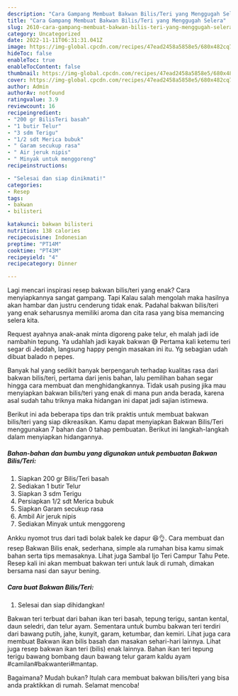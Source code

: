 ```yaml
---
description: "Cara Gampang Membuat Bakwan Bilis/Teri yang Menggugah Selera"
title: "Cara Gampang Membuat Bakwan Bilis/Teri yang Menggugah Selera"
slug: 2610-cara-gampang-membuat-bakwan-bilis-teri-yang-menggugah-selera
category: Uncategorized
date: 2022-11-11T06:31:31.041Z
image: https://img-global.cpcdn.com/recipes/47ead2458a5858e5/680x482cq70/bakwan-bilisteri-foto-resep-utama.jpg
hideToc: false
enableToc: true
enableTocContent: false
thumbnail: https://img-global.cpcdn.com/recipes/47ead2458a5858e5/680x482cq70/bakwan-bilisteri-foto-resep-utama.jpg
cover: https://img-global.cpcdn.com/recipes/47ead2458a5858e5/680x482cq70/bakwan-bilisteri-foto-resep-utama.jpg
author: Admin
authorAv: notfound
ratingvalue: 3.9
reviewcount: 16
recipeingredient:
- "200 gr BilisTeri basah"
- "1 butir Telur"
- "3 sdm Terigu"
- "1/2 sdt Merica bubuk"
- " Garam secukup rasa"
- " Air jeruk nipis"
- " Minyak untuk menggoreng"
recipeinstructions:

- "Selesai dan siap dinikmati!"
categories:
- Resep
tags:
- bakwan
- bilisteri

katakunci: bakwan bilisteri 
nutrition: 138 calories
recipecuisine: Indonesian
preptime: "PT14M"
cooktime: "PT43M"
recipeyield: "4"
recipecategory: Dinner

---
```



Lagi mencari inspirasi resep bakwan bilis/teri yang enak? Cara menyiapkannya sangat gampang. Tapi Kalau salah mengolah maka hasilnya akan hambar dan justru cenderung tidak enak. Padahal bakwan bilis/teri yang enak seharusnya memiliki aroma dan cita rasa yang bisa memancing selera kita.


Request ayahnya anak-anak minta digoreng pake telur, eh malah jadi ide nambahin tepung. Ya udahlah jadi kayak bakwan 😅 Pertama kali ketemu teri segar di Jeddah, langsung happy pengin masakan ini itu. Yg sebagian udah dibuat balado n pepes.

Banyak hal yang sedikit banyak berpengaruh terhadap kualitas rasa dari bakwan bilis/teri, pertama dari jenis bahan, lalu pemilihan bahan segar hingga cara membuat dan menghidangkannya. Tidak usah pusing jika mau menyiapkan bakwan bilis/teri yang enak di mana pun anda berada, karena asal sudah tahu triknya maka hidangan ini dapat jadi sajian istimewa.


Berikut ini ada beberapa tips dan trik praktis untuk membuat bakwan bilis/teri yang siap dikreasikan. Kamu dapat menyiapkan Bakwan Bilis/Teri menggunakan 7 bahan dan 0 tahap pembuatan. Berikut ini langkah-langkah dalam menyiapkan hidangannya.

<!--inarticleads1-->

##### Bahan-bahan dan bumbu yang digunakan untuk pembuatan Bakwan Bilis/Teri:

1. Siapkan 200 gr Bilis/Teri basah
1. Sediakan 1 butir Telur
1. Siapkan 3 sdm Terigu
1. Persiapkan 1/2 sdt Merica bubuk
1. Siapkan  Garam secukup rasa
1. Ambil  Air jeruk nipis
1. Sediakan  Minyak untuk menggoreng


Ankku nyomot trus dari tadi bolak balek ke dapur 😆👌. Cara membuat dan resep Bakwan Bilis enak, sederhana, simple ala rumahan bisa kamu simak bahan serta tips memasaknya. Lihat juga Sambal Ijo Teri Campur Tahu Pete. Resep kali ini akan membuat bakwan teri untuk lauk di rumah, dimakan bersama nasi dan sayur bening. 

<!--inarticleads2-->

##### Cara buat Bakwan Bilis/Teri:


1. Selesai dan siap dihidangkan!

Bakwan teri terbuat dari bahan ikan teri basah, tepung terigu, santan kental, daun seledri, dan telur ayam. Sementara untuk bumbu bakwan teri terdiri dari bawang putih, jahe, kunyit, garam, ketumbar, dan kemiri. Lihat juga cara membuat Bakwan ikan bilis basah dan masakan sehari-hari lainnya. Lihat juga resep bakwan ikan teri (bilis) enak lainnya. Bahan ikan teri tepung terigu bawang bombang daun bawang telur garam kaldu ayam #camilan#bakwanteri#mantap. 

Bagaimana? Mudah bukan? Itulah cara membuat bakwan bilis/teri yang bisa anda praktikkan di rumah. Selamat mencoba!
